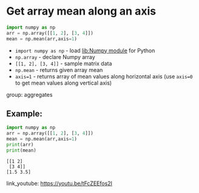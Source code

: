 # Get array mean along an axis

```python
import numpy as np
arr = np.array([[1, 2], [3, 4]])
mean = np.mean(arr,axis=1)
```

- `import numpy as np` - load [lib:Numpy module](/python-numpy/how-to-install-python-numpy-lib) for Python
- `np.array` - declare Numpy array
- `[[1, 2], [3, 4]]` - sample matrix data
- `np.mean` - returns given array mean
- `axis=1` - returns array of mean values along horizontal axis (use `axis=0` to get mean values along vertical axis)

group: aggregates

## Example: 
```python
import numpy as np
arr = np.array([[1, 2], [3, 4]])
mean = np.mean(arr,axis=1)
print(arr)
print(mean)
```
```
[[1 2]
 [3 4]]
[1.5 3.5]

```

link_youtube: https://youtu.be/tFcZEEfos2I
